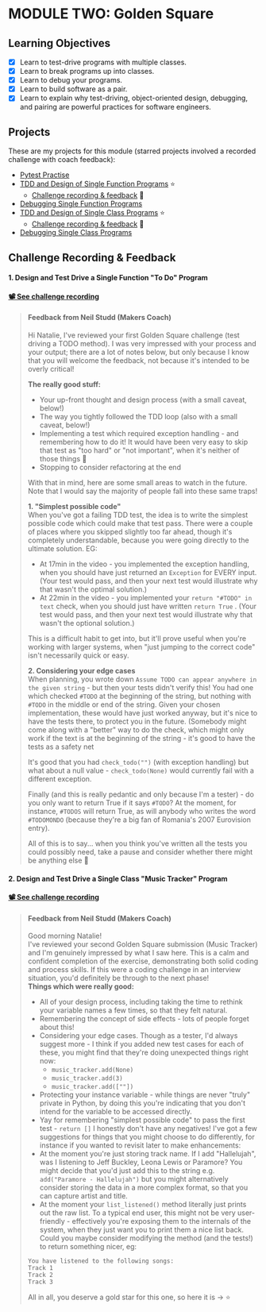 # MODULE TWO: Golden Square

## Learning Objectives

- [x] Learn to test-drive programs with multiple classes.
- [x] Learn to break programs up into classes.
- [x] Learn to debug your programs.
- [x] Learn to build software as a pair.
- [x] Learn to explain why test-driving, object-oriented design, debugging, and pairing are powerful practices for software engineers.

## Projects

These are my projects for this module (starred projects involved a recorded challenge with coach feedback):
- [Pytest Practise](https://github.com/NatalieJClark/pytest_practice)
- [TDD and Design of Single Function Programs](https://github.com/NatalieJClark/tdd-and-designing-single-function-programs)  ⭐️ 
    - <a href=#1-design-and-test-drive-a-single-function-to-do-program>Challenge recording & feedback</a> 👀
- [Debugging Single Function Programs](https://github.com/NatalieJClark/debugging-single-function-programs)
- [TDD and Design of Single Class Programs](https://github.com/NatalieJClark/tdd-and-designing-single-class-programs)  ⭐️
    - <a href=#2-design-and-test-drive-a-single-class-music-tracker-program>Challenge recording & feedback</a> 👀  
- [Debugging Single Class Programs](https://github.com/NatalieJClark/debugging-single-class-programs)

## Challenge Recording & Feedback

#### 1. Design and Test Drive a Single Function "To Do" Program

#### [📽️ See challenge recording](https://drive.google.com/drive/folders/1kB9lD91LWhyiBVawerLoZQ2PWkOe9YA9)

> #### Feedback from Neil Studd (Makers Coach)
> Hi Natalie, I've reviewed your first Golden Square challenge (test driving a TODO method). I was very impressed with your process and your output; there are a lot of notes below, but only because I know that you will welcome the feedback, not because it's intended to be overly critical!
>
> **The really good stuff:**  
> - Your up-front thought and design process (with a small caveat, below!)
> - The way you tightly followed the TDD loop (also with a small caveat, below!)
> - Implementing a test which required exception handling - and remembering how to do it! It would have been very easy to skip that test as "too hard" or "not important", when it's neither of those things :slightly_smiling_face:
> - Stopping to consider refactoring at the end  
> 
> With that in mind, here are some small areas to watch in the future. Note that I would say the majority of people fall into these same traps!
>
> **1. "Simplest possible code"**  
> When you've got a failing TDD test, the idea is to write the simplest possible code which could make that test pass. There were a couple of places where you skipped slightly too far ahead, though it's completely understandable, because you were going directly to the ultimate solution. EG:
> - At 17min in the video - you implemented the exception handling, when you should have just returned an `Exception` for EVERY input. (Your test would pass, and then your next test would illustrate why that wasn't the optimal solution.)
> - At 22min in the video - you implemented your `return "#TODO" in text` check, when you should just have written `return True` . (Your test would pass, and then your next test would illustrate why that wasn't the optional solution.)
> 
> This is a difficult habit to get into, but it'll prove useful when you're working with larger systems, when "just jumping to the correct code" isn't necessarily quick or easy.
>
> **2. Considering your edge cases**  
> When planning, you wrote down `Assume TODO can appear anywhere in the given string` - but then your tests didn't verify this! You had one which checked `#TODO` at the beginning of the string, but nothing with `#TODO` in the middle or end of the string. Given your chosen implementation, these would have just worked anyway, but it's nice to have the tests there, to protect you in the future. (Somebody might come along with a "better" way to do the check, which might only work if the text is at the beginning of the string - it's good to have the tests as a safety net  
>
> It's good that you had `check_todo("")` (with exception handling) but what about a null value - `check_todo(None)` would currently fail with a different exception.  
>
> Finally (and this is really pedantic and only because I'm a tester) - do you only want to return True if it says `#TODO`? At the moment, for instance, `#TODOS` will return True, as will anybody who writes the word `#TODOMONDO` (because they're a big fan of Romania's 2007 Eurovision entry).  
>
> All of this is to say... when you think you've written all the tests you could possibly need, take a pause and consider whether there might be anything else :slightly_smiling_face:


#### 2. Design and Test Drive a Single Class "Music Tracker" Program

#### [📽️ See challenge recording](https://drive.google.com/drive/folders/1kB9lD91LWhyiBVawerLoZQ2PWkOe9YA9)

> #### Feedback from Neil Studd (Makers Coach)
> Good morning Natalie!  
> I've reviewed your second Golden Square submission (Music Tracker) and I'm genuinely impressed by what I saw here. This is a calm and confident completion of the exercise, demonstrating both solid coding and process skills. If this were a coding challenge in an interview situation, you'd definitely be through to the next phase!  
> **Things which were really good:**
> - All of your design process, including taking the time to rethink your variable names a few times, so that they felt natural.
> - Remembering the concept of side effects - lots of people forget about this!
> - Considering your edge cases. Though as a tester, I'd always suggest more - I think if you added new test cases for each of these, you might find that they're doing unexpected things right now:
>     - `music_tracker.add(None)`
>     - `music_tracker.add(3)`
>     - `music_tracker.add([""])`
> - Protecting your instance variable - while things are never "truly" private in Python, by doing this you're indicating that you don't intend for the variable to be accessed directly.
> - Yay for remembering "simplest possible code" to pass the first test - `return []`
> I honestly don't have any negatives! I've got a few suggestions for things that you might choose to do differently, for instance if you wanted to revisit later to make enhancements:  
> - At the moment you're just storing track name. If I add "Hallelujah", was I listening to Jeff Buckley, Leona Lewis or Paramore? You might decide that you'd just add this to the string e.g. `add("Paramore - Hallelujah")` but you might alternatively consider storing the data in a more complex format, so that you can capture artist and title.
> - At the moment your `list_listened()` method literally just prints out the raw list. To a typical end user, this might not be very user-friendly - effectively you're exposing them to the internals of the system, when they just want you to print them a nice list back. Could you maybe consider modifying the method (and the tests!) to return something nicer, eg:  
> ```
> You have listened to the following songs:
> Track 1
> Track 2
> Track 3
> ```
> All in all, you deserve a gold star for this one, so here it is -> :star:
